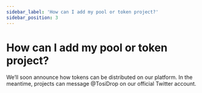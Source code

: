 ```yaml
---
sidebar_label: 'How can I add my pool or token project?'
sidebar_position: 3
---
```


# How can I add my pool or token project?

We’ll soon announce how tokens can be distributed on our platform. In the meantime, projects can message @TosiDrop on our official Twitter account. 

